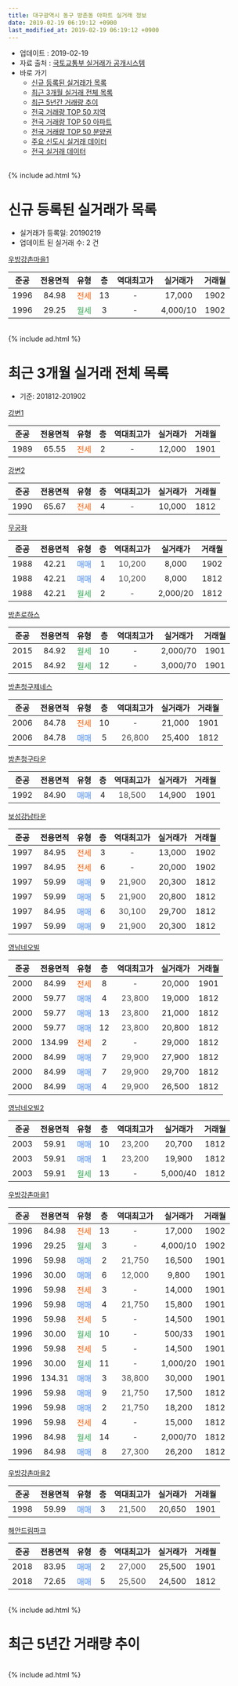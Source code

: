 ```yaml
---
title: 대구광역시 동구 방촌동 아파트 실거래 정보
date: 2019-02-19 06:19:12 +0900
last_modified_at: 2019-02-19 06:19:12 +0900
---
```


* 업데이트 : 2019-02-19
* 자료 출처 : [국토교통부 실거래가 공개시스템](http://rt.molit.go.kr)
* 바로 가기
    * [신규 등록된 실거래가 목록](#신규-등록된-실거래가-목록)
    * [최근 3개월 실거래 전체 목록](#최근-3개월-실거래-전체-목록)
    * [최근 5년간 거래량 추이](#최근-5년간-거래량-추이)
    * [전국 거래량 TOP 50 지역](https://ayogom.github.io/apt-trade-info/최근-3개월-전국에서-가장-거래가-많이-발생한-지역)
    * [전국 거래량 TOP 50 아파트](https://ayogom.github.io/apt-trade-info/최근-3개월-전국에서-가장-거래가-많이-발생한-아파트)
    * [전국 거래량 TOP 50 분양권](https://ayogom.github.io/apt-trade-info/최근-3개월-전국에서-가장-거래가-많이-발생한-분양권)
    * [주요 신도시 실거래 데이터](https://ayogom.github.io/apt-trade-info/주요-신도시)
    * [전국 실거래 데이터](https://ayogom.github.io/apt-trade-info/전국)
<br>
{% include ad.html %}
<br>

# 신규 등록된 실거래가 목록
* 실거래가 등록일: 20190219
* 업데이트 된 실거래 수: 2 건


[우방강촌마을1](https://search.naver.com/search.naver?query=%EB%8C%80%EA%B5%AC%EA%B4%91%EC%97%AD%EC%8B%9C+%EB%8F%99%EA%B5%AC+%EB%B0%A9%EC%B4%8C%EB%8F%99+%EC%9A%B0%EB%B0%A9%EA%B0%95%EC%B4%8C%EB%A7%88%EC%9D%841)

|준공|전용면적|유형|층|역대최고가|실거래가|거래월|
|:---:|:---:|:---:|:---:|:---:|:---:|:---:|
|1996|84.98|<span style="color:#ff5a00">전세</span>|13|<span style="color:#444444">-</span>|17,000|1902|
|1996|29.25|<span style="color:#34a853">월세</span>|3|<span style="color:#444444">-</span>|4,000/10|1902|


<br>
{% include ad.html %}
<br>

# 최근 3개월 실거래 전체 목록
* 기준: 201812-201902


[강변1](https://search.naver.com/search.naver?query=%EB%8C%80%EA%B5%AC%EA%B4%91%EC%97%AD%EC%8B%9C+%EB%8F%99%EA%B5%AC+%EB%B0%A9%EC%B4%8C%EB%8F%99+%EA%B0%95%EB%B3%801)

|준공|전용면적|유형|층|역대최고가|실거래가|거래월|
|:---:|:---:|:---:|:---:|:---:|:---:|:---:|
|1989|65.55|<span style="color:#ff5a00">전세</span>|2|<span style="color:#444444">-</span>|12,000|1901|

[강변2](https://search.naver.com/search.naver?query=%EB%8C%80%EA%B5%AC%EA%B4%91%EC%97%AD%EC%8B%9C+%EB%8F%99%EA%B5%AC+%EB%B0%A9%EC%B4%8C%EB%8F%99+%EA%B0%95%EB%B3%802)

|준공|전용면적|유형|층|역대최고가|실거래가|거래월|
|:---:|:---:|:---:|:---:|:---:|:---:|:---:|
|1990|65.67|<span style="color:#ff5a00">전세</span>|4|<span style="color:#444444">-</span>|10,000|1812|

[무궁화](https://search.naver.com/search.naver?query=%EB%8C%80%EA%B5%AC%EA%B4%91%EC%97%AD%EC%8B%9C+%EB%8F%99%EA%B5%AC+%EB%B0%A9%EC%B4%8C%EB%8F%99+%EB%AC%B4%EA%B6%81%ED%99%94)

|준공|전용면적|유형|층|역대최고가|실거래가|거래월|
|:---:|:---:|:---:|:---:|:---:|:---:|:---:|
|1988|42.21|<span style="color:#4285f3">매매</span>|1|<span style="color:#444444">10,200</span>|8,000|1902|
|1988|42.21|<span style="color:#4285f3">매매</span>|4|<span style="color:#444444">10,200</span>|8,000|1812|
|1988|42.21|<span style="color:#34a853">월세</span>|2|<span style="color:#444444">-</span>|2,000/20|1812|

[방촌로하스](https://search.naver.com/search.naver?query=%EB%8C%80%EA%B5%AC%EA%B4%91%EC%97%AD%EC%8B%9C+%EB%8F%99%EA%B5%AC+%EB%B0%A9%EC%B4%8C%EB%8F%99+%EB%B0%A9%EC%B4%8C%EB%A1%9C%ED%95%98%EC%8A%A4)

|준공|전용면적|유형|층|역대최고가|실거래가|거래월|
|:---:|:---:|:---:|:---:|:---:|:---:|:---:|
|2015|84.92|<span style="color:#34a853">월세</span>|10|<span style="color:#444444">-</span>|2,000/70|1901|
|2015|84.92|<span style="color:#34a853">월세</span>|12|<span style="color:#444444">-</span>|3,000/70|1901|

[방촌청구제네스](https://search.naver.com/search.naver?query=%EB%8C%80%EA%B5%AC%EA%B4%91%EC%97%AD%EC%8B%9C+%EB%8F%99%EA%B5%AC+%EB%B0%A9%EC%B4%8C%EB%8F%99+%EB%B0%A9%EC%B4%8C%EC%B2%AD%EA%B5%AC%EC%A0%9C%EB%84%A4%EC%8A%A4)

|준공|전용면적|유형|층|역대최고가|실거래가|거래월|
|:---:|:---:|:---:|:---:|:---:|:---:|:---:|
|2006|84.78|<span style="color:#ff5a00">전세</span>|10|<span style="color:#444444">-</span>|21,000|1901|
|2006|84.78|<span style="color:#4285f3">매매</span>|5|<span style="color:#444444">26,800</span>|25,400|1812|

[방촌청구타운](https://search.naver.com/search.naver?query=%EB%8C%80%EA%B5%AC%EA%B4%91%EC%97%AD%EC%8B%9C+%EB%8F%99%EA%B5%AC+%EB%B0%A9%EC%B4%8C%EB%8F%99+%EB%B0%A9%EC%B4%8C%EC%B2%AD%EA%B5%AC%ED%83%80%EC%9A%B4)

|준공|전용면적|유형|층|역대최고가|실거래가|거래월|
|:---:|:---:|:---:|:---:|:---:|:---:|:---:|
|1992|84.90|<span style="color:#4285f3">매매</span>|4|<span style="color:#444444">18,500</span>|14,900|1901|

[보성강남타운](https://search.naver.com/search.naver?query=%EB%8C%80%EA%B5%AC%EA%B4%91%EC%97%AD%EC%8B%9C+%EB%8F%99%EA%B5%AC+%EB%B0%A9%EC%B4%8C%EB%8F%99+%EB%B3%B4%EC%84%B1%EA%B0%95%EB%82%A8%ED%83%80%EC%9A%B4)

|준공|전용면적|유형|층|역대최고가|실거래가|거래월|
|:---:|:---:|:---:|:---:|:---:|:---:|:---:|
|1997|84.95|<span style="color:#ff5a00">전세</span>|3|<span style="color:#444444">-</span>|13,000|1902|
|1997|84.95|<span style="color:#ff5a00">전세</span>|6|<span style="color:#444444">-</span>|20,000|1902|
|1997|59.99|<span style="color:#4285f3">매매</span>|9|<span style="color:#444444">21,900</span>|20,300|1812|
|1997|59.99|<span style="color:#4285f3">매매</span>|5|<span style="color:#444444">21,900</span>|20,800|1812|
|1997|84.95|<span style="color:#4285f3">매매</span>|6|<span style="color:#444444">30,100</span>|29,700|1812|
|1997|59.99|<span style="color:#4285f3">매매</span>|9|<span style="color:#444444">21,900</span>|20,300|1812|

[영남네오빌](https://search.naver.com/search.naver?query=%EB%8C%80%EA%B5%AC%EA%B4%91%EC%97%AD%EC%8B%9C+%EB%8F%99%EA%B5%AC+%EB%B0%A9%EC%B4%8C%EB%8F%99+%EC%98%81%EB%82%A8%EB%84%A4%EC%98%A4%EB%B9%8C)

|준공|전용면적|유형|층|역대최고가|실거래가|거래월|
|:---:|:---:|:---:|:---:|:---:|:---:|:---:|
|2000|84.99|<span style="color:#ff5a00">전세</span>|8|<span style="color:#444444">-</span>|20,000|1901|
|2000|59.77|<span style="color:#4285f3">매매</span>|4|<span style="color:#444444">23,800</span>|19,000|1812|
|2000|59.77|<span style="color:#4285f3">매매</span>|13|<span style="color:#444444">23,800</span>|21,000|1812|
|2000|59.77|<span style="color:#4285f3">매매</span>|12|<span style="color:#444444">23,800</span>|20,800|1812|
|2000|134.99|<span style="color:#ff5a00">전세</span>|2|<span style="color:#444444">-</span>|29,000|1812|
|2000|84.99|<span style="color:#4285f3">매매</span>|7|<span style="color:#444444">29,900</span>|27,900|1812|
|2000|84.99|<span style="color:#4285f3">매매</span>|7|<span style="color:#444444">29,900</span>|29,700|1812|
|2000|84.99|<span style="color:#4285f3">매매</span>|4|<span style="color:#444444">29,900</span>|26,500|1812|

[영남네오빌2](https://search.naver.com/search.naver?query=%EB%8C%80%EA%B5%AC%EA%B4%91%EC%97%AD%EC%8B%9C+%EB%8F%99%EA%B5%AC+%EB%B0%A9%EC%B4%8C%EB%8F%99+%EC%98%81%EB%82%A8%EB%84%A4%EC%98%A4%EB%B9%8C2)

|준공|전용면적|유형|층|역대최고가|실거래가|거래월|
|:---:|:---:|:---:|:---:|:---:|:---:|:---:|
|2003|59.91|<span style="color:#4285f3">매매</span>|10|<span style="color:#444444">23,200</span>|20,700|1812|
|2003|59.91|<span style="color:#4285f3">매매</span>|1|<span style="color:#444444">23,200</span>|19,900|1812|
|2003|59.91|<span style="color:#34a853">월세</span>|13|<span style="color:#444444">-</span>|5,000/40|1812|

[우방강촌마을1](https://search.naver.com/search.naver?query=%EB%8C%80%EA%B5%AC%EA%B4%91%EC%97%AD%EC%8B%9C+%EB%8F%99%EA%B5%AC+%EB%B0%A9%EC%B4%8C%EB%8F%99+%EC%9A%B0%EB%B0%A9%EA%B0%95%EC%B4%8C%EB%A7%88%EC%9D%841)

|준공|전용면적|유형|층|역대최고가|실거래가|거래월|
|:---:|:---:|:---:|:---:|:---:|:---:|:---:|
|1996|84.98|<span style="color:#ff5a00">전세</span>|13|<span style="color:#444444">-</span>|17,000|1902|
|1996|29.25|<span style="color:#34a853">월세</span>|3|<span style="color:#444444">-</span>|4,000/10|1902|
|1996|59.98|<span style="color:#4285f3">매매</span>|2|<span style="color:#444444">21,750</span>|16,500|1901|
|1996|30.00|<span style="color:#4285f3">매매</span>|6|<span style="color:#444444">12,000</span>|9,800|1901|
|1996|59.98|<span style="color:#ff5a00">전세</span>|3|<span style="color:#444444">-</span>|14,000|1901|
|1996|59.98|<span style="color:#4285f3">매매</span>|4|<span style="color:#444444">21,750</span>|15,800|1901|
|1996|59.98|<span style="color:#ff5a00">전세</span>|5|<span style="color:#444444">-</span>|14,500|1901|
|1996|30.00|<span style="color:#34a853">월세</span>|10|<span style="color:#444444">-</span>|500/33|1901|
|1996|59.98|<span style="color:#ff5a00">전세</span>|5|<span style="color:#444444">-</span>|14,500|1901|
|1996|30.00|<span style="color:#34a853">월세</span>|11|<span style="color:#444444">-</span>|1,000/20|1901|
|1996|134.31|<span style="color:#4285f3">매매</span>|3|<span style="color:#444444">38,800</span>|30,000|1901|
|1996|59.98|<span style="color:#4285f3">매매</span>|9|<span style="color:#444444">21,750</span>|17,500|1812|
|1996|59.98|<span style="color:#4285f3">매매</span>|2|<span style="color:#444444">21,750</span>|18,200|1812|
|1996|59.98|<span style="color:#ff5a00">전세</span>|4|<span style="color:#444444">-</span>|15,000|1812|
|1996|84.98|<span style="color:#34a853">월세</span>|14|<span style="color:#444444">-</span>|2,000/70|1812|
|1996|84.98|<span style="color:#4285f3">매매</span>|8|<span style="color:#444444">27,300</span>|26,200|1812|


<script async src="//pagead2.googlesyndication.com/pagead/js/adsbygoogle.js"></script>
<!-- 기본 -->
<ins class="adsbygoogle"
     style="display:block"
     data-ad-client="ca-pub-2446590836940007"
     data-ad-slot="1659523306"
     data-ad-format="auto"
     data-full-width-responsive="true"></ins>
<script>
(adsbygoogle = window.adsbygoogle || []).push({});
</script>


[우방강촌마을2](https://search.naver.com/search.naver?query=%EB%8C%80%EA%B5%AC%EA%B4%91%EC%97%AD%EC%8B%9C+%EB%8F%99%EA%B5%AC+%EB%B0%A9%EC%B4%8C%EB%8F%99+%EC%9A%B0%EB%B0%A9%EA%B0%95%EC%B4%8C%EB%A7%88%EC%9D%842)

|준공|전용면적|유형|층|역대최고가|실거래가|거래월|
|:---:|:---:|:---:|:---:|:---:|:---:|:---:|
|1998|59.99|<span style="color:#4285f3">매매</span>|3|<span style="color:#444444">21,500</span>|20,650|1901|

[해안드림파크](https://search.naver.com/search.naver?query=%EB%8C%80%EA%B5%AC%EA%B4%91%EC%97%AD%EC%8B%9C+%EB%8F%99%EA%B5%AC+%EB%B0%A9%EC%B4%8C%EB%8F%99+%ED%95%B4%EC%95%88%EB%93%9C%EB%A6%BC%ED%8C%8C%ED%81%AC)

|준공|전용면적|유형|층|역대최고가|실거래가|거래월|
|:---:|:---:|:---:|:---:|:---:|:---:|:---:|
|2018|83.95|<span style="color:#4285f3">매매</span>|2|<span style="color:#444444">27,000</span>|25,500|1901|
|2018|72.65|<span style="color:#4285f3">매매</span>|5|<span style="color:#444444">25,500</span>|24,500|1812|


<br>
{% include ad.html %}
<br>

# 최근 5년간 거래량 추이


<div style="width:100%;">
    <canvas id="deal_progress" height="200"></canvas>
</div>

<script>
new Chart(document.getElementById("deal_progress"), {
    type: 'line',
    data: {
        labels: ['201402','201403','201404','201405','201406','201407','201408','201409','201410','201411','201412','201501','201502','201503','201504','201505','201506','201507','201508','201509','201510','201511','201512','201601','201602','201603','201604','201605','201606','201607','201608','201609','201610','201611','201612','201701','201702','201703','201704','201705','201706','201707','201708','201709','201710','201711','201712','201801','201802','201803','201804','201805','201806','201807','201808','201809','201810','201811','201812','201901','201902'],
        datasets: [{
            label: '매매',
            pointRadius: 1,
            data: [38, 33, 32, 27, 23, 24, 25, 30, 32, 25, 16, 31, 24, 37, 29, 29, 29, 22, 17, 18, 24, 7, 8, 2, 13, 12, 14, 14, 13, 11, 15, 13, 28, 12, 10, 5, 10, 22, 17, 15, 20, 29, 26, 22, 17, 13, 22, 24, 18, 37, 20, 20, 17, 11, 18, 23, 21, 21, 18, 7, 1],
            borderColor: "rgba(255, 201, 14, 1)",
            backgroundColor: "rgba(255, 201, 14, 0.5)",
            fill: false,
            lineTension: 0
        },{
            label: '전월세',
            pointRadius: 1,
            data: [24, 22, 17, 17, 10, 15, 8, 12, 18, 18, 13, 21, 16, 23, 25, 16, 21, 15, 9, 12, 16, 15, 13, 10, 18, 16, 14, 15, 5, 15, 11, 14, 7, 8, 12, 7, 18, 12, 12, 13, 6, 12, 15, 11, 10, 12, 8, 8, 12, 23, 12, 15, 14, 8, 16, 18, 10, 10, 6, 10, 4],
            borderColor: "rgba(0, 141, 185, 1)",
            backgroundColor: "rgba(0, 141, 185, 0.5)",
            fill: false,
            lineTension: 0
        }
        ]
    },
    options: {
        responsive: true,
        title: {
            display: false
        },
        tooltips: {
            mode: 'index',
            intersect: false
        },
        hover: {
            mode: 'nearest',
            intersect: true
        },
        scales: {
            xAxes: [{
                display: true,
                scaleLabel: {
                    display: true,
                    labelString: '년/월'
                }
            }],
            yAxes: [{
                display: true,
                ticks: {
                    suggestedMin: 0,
                },
                scaleLabel: {
                    display: true,
                    labelString: '실거래 수'
                }
            }]
        }
    }
});

</script>


<br>
{% include ad.html %}
<br>

